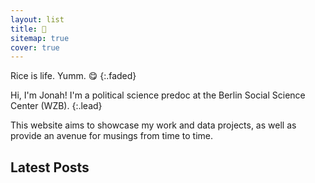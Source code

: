 ```yaml
---
layout: list
title: 🍚
sitemap: true
cover: true
---
```


Rice is life. Yumm. 😋
{:.faded} 

Hi, I'm Jonah! I'm a political science predoc at the Berlin Social Science Center (WZB). 
{:.lead}

This website aims to showcase my work and data projects, as well as provide an avenue for musings from time to time.

## Latest Posts
